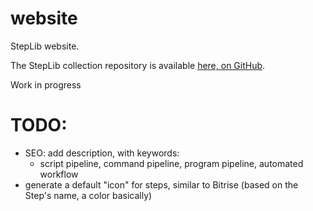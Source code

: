 website
=======

StepLib website.

The StepLib collection repository is available [here, on GitHub](https://github.com/steplib/steplib).

Work in progress

# TODO:

* SEO: add description, with keywords:
  * script pipeline, command pipeline, program pipeline, automated workflow
* generate a default "icon" for steps, similar to Bitrise (based on the Step's name, a color basically)
